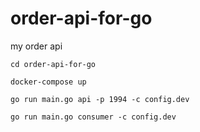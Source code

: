 # order-api-for-go
my order api

`cd order-api-for-go`

`docker-compose up`

`go run main.go api -p 1994 -c config.dev`

`go run main.go consumer -c config.dev`
